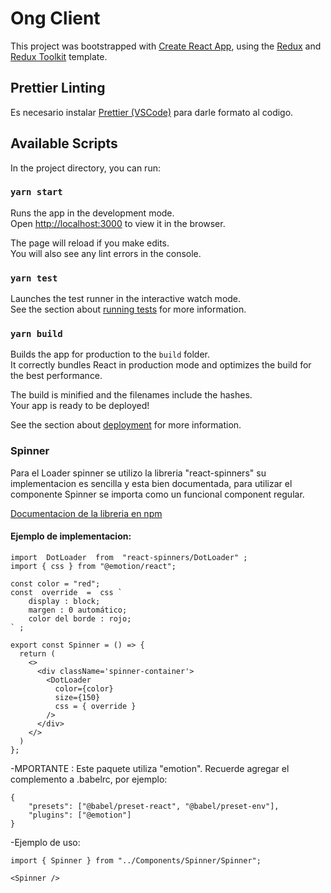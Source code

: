 # Ong Client

This project was bootstrapped with [Create React App](https://github.com/facebook/create-react-app), using the [Redux](https://redux.js.org/) and [Redux Toolkit](https://redux-toolkit.js.org/) template.

## Prettier Linting
Es necesario instalar [Prettier (VSCode)](https://marketplace.visualstudio.com/items?itemName=esbenp.prettier-vscode) para darle formato al codigo.

## Available Scripts

In the project directory, you can run:

### `yarn start`

Runs the app in the development mode.<br />
Open [http://localhost:3000](http://localhost:3000) to view it in the browser.

The page will reload if you make edits.<br />
You will also see any lint errors in the console.

### `yarn test`

Launches the test runner in the interactive watch mode.<br />
See the section about [running tests](https://facebook.github.io/create-react-app/docs/running-tests) for more information.

### `yarn build`

Builds the app for production to the `build` folder.<br />
It correctly bundles React in production mode and optimizes the build for the best performance.

The build is minified and the filenames include the hashes.<br />
Your app is ready to be deployed!

See the section about [deployment](https://facebook.github.io/create-react-app/docs/deployment) for more information.

### Spinner

Para el Loader spinner se utilizo la libreria "react-spinners" su implementacion es sencilla y esta bien documentada,
para utilizar el componente Spinner se importa como un funcional component regular.

[Documentacion de la libreria en npm](https://www.npmjs.com/package/react-spinners)

#### Ejemplo de implementacion:

~~~
import  DotLoader  from  "react-spinners/DotLoader" ;
import { css } from "@emotion/react";

const color = "red";
const  override  =  css ` 
    display : block; 
    margen : 0 automático; 
    color del borde : rojo; 
` ;

export const Spinner = () => {
  return (
    <>
      <div className='spinner-container'>
        <DotLoader
          color={color}
          size={150}
          css = { override }
        />
      </div>
    </>
  )
};
~~~

-MPORTANTE : Este paquete utiliza "emotion". Recuerde agregar el complemento a .babelrc, por ejemplo:

~~~
{
    "presets": ["@babel/preset-react", "@babel/preset-env"],
    "plugins": ["@emotion"]
}
~~~

-Ejemplo de uso:

~~~
import { Spinner } from "../Components/Spinner/Spinner";

<Spinner />
~~~